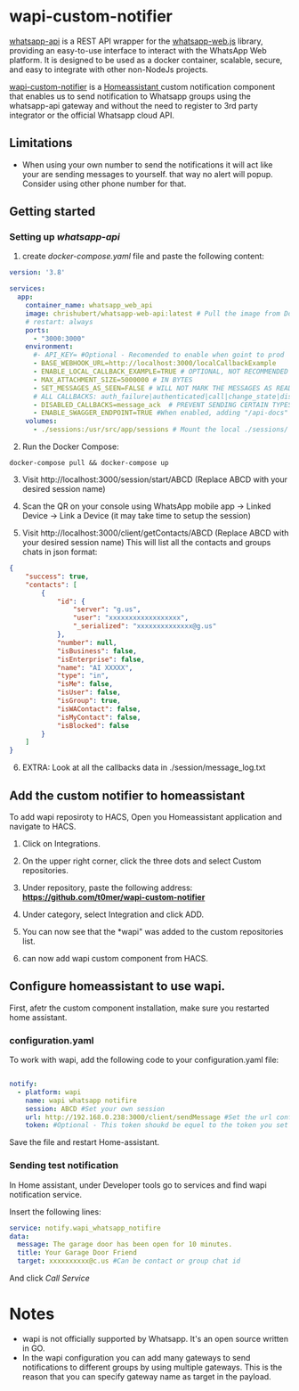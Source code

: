 # wapi-custom-notifier

[whatsapp-api](https://github.com/chrishubert/whatsapp-api/) is a REST API wrapper for the [whatsapp-web.js](https://github.com/pedroslopez/whatsapp-web.js) library, providing an easy-to-use interface to interact with the WhatsApp Web platform. It is designed to be used as a docker container, scalable, secure, and easy to integrate with other non-NodeJs projects.

[wapi-custom-notifier](https://github.com/t0mer/wapi-custom-notifier) is a [Homeassistant ](https://www.home-assistant.io/) custom notification component that enables us to send notification to Whatsapp groups using the whatsapp-api gateway and without the need to register to 3rd party integrator or the official Whatsapp cloud API.

## Limitations
* When using your own number to send the notifications it will act like your are sending messages to yourself. that way no alert will popup. Consider using other phone number for that.

## Getting started
### Setting up *whatsapp-api* 
1.  create *docker-compose.yaml* file and paste the following content:
```yaml
version: '3.8'

services:
  app:
    container_name: whatsapp_web_api
    image: chrishubert/whatsapp-web-api:latest # Pull the image from Docker Hub
    # restart: always
    ports:
      - "3000:3000"
    environment:
      #- API_KEY= #Optional - Recomended to enable when goint to prod
      - BASE_WEBHOOK_URL=http://localhost:3000/localCallbackExample
      - ENABLE_LOCAL_CALLBACK_EXAMPLE=TRUE # OPTIONAL, NOT RECOMMENDED TO ENABLE FOR PRODUCTION. Remove after QR scan
      - MAX_ATTACHMENT_SIZE=5000000 # IN BYTES
      - SET_MESSAGES_AS_SEEN=FALSE # WILL NOT MARK THE MESSAGES AS READ AUTOMATICALLY
      # ALL CALLBACKS: auth_failure|authenticated|call|change_state|disconnected|group_join|group_leave|group_update|loading_screen|media_uploaded|message|message_ack|message_create|message_reaction|message_revoke_everyone|qr|ready|contact_changed
      - DISABLED_CALLBACKS=message_ack  # PREVENT SENDING CERTAIN TYPES OF CALLBACKS BACK TO THE WEBHOOK
      - ENABLE_SWAGGER_ENDPOINT=TRUE #When enabled, adding "/api-docs" to the url will open Swagger. Not recomended to production.
    volumes:
      - ./sessions:/usr/src/app/sessions # Mount the local ./sessions/ folder to the container's /usr/src/app/sessions folder
```

2. Run the Docker Compose:
```
docker-compose pull && docker-compose up
```

3. Visit http://localhost:3000/session/start/ABCD (Replace ABCD with your desired session name)

4. Scan the QR on your console using WhatsApp mobile app -> Linked Device -> Link a Device (it may take time to setup the session)

5. Visit http://localhost:3000/client/getContacts/ABCD (Replace ABCD with your desired session name)
This will list all the contacts and groups chats in json format:
```json
{
    "success": true,
    "contacts": [
        {
            "id": {
                "server": "g.us",
                "user": "xxxxxxxxxxxxxxxxxx",
                "_serialized": "xxxxxxxxxxxxxx@g.us"
            },
            "number": null,
            "isBusiness": false,
            "isEnterprise": false,
            "name": "AI XXXXX",
            "type": "in",
            "isMe": false,
            "isUser": false,
            "isGroup": true,
            "isWAContact": false,
            "isMyContact": false,
            "isBlocked": false
        }
    ]
}
```

6. EXTRA: Look at all the callbacks data in ./session/message_log.txt


## Add the custom notifier to homeassistant
To add wapi reposiroty to HACS, Open you Homeassistant application and navigate to HACS.

1. Click on Integrations.

2. On the upper right corner, click the three dots and select Custom repositories.

3. Under repository, paste the following address: **https://github.com/t0mer/wapi-custom-notifier**

4. Under category, select Integration and click ADD.

5. You can now see that the *wapi" was added to the custom repositories list.

6. can now add wapi custom component from HACS.

## Configure homeassistant to use wapi.
First, afetr the custom component installation, make sure you restarted home assistant.

### configuration.yaml
To work with wapi, add the following code to your configuration.yaml file:
```yaml

notify:
  - platform: wapi
    name: wapi whatsapp notifire
    session: ABCD #Set your own session
    url: http://192.168.0.238:3000/client/sendMessage #Set the url configured in the whatsapp-api docker
    token: #Optional - This token shoukd be equel to the token you set in the whatsapp-api configuration.
```

Save the file and restart Home-assistant.

### Sending test notification
In Home assistant, under Developer tools go to services and find wapi notification service. 

Insert the following lines:

```yaml
service: notify.wapi_whatsapp_notifire
data:
  message: The garage door has been open for 10 minutes.
  title: Your Garage Door Friend
  target: xxxxxxxxxx@c.us #Can be contact or group chat id


```
And click *Call Service*


# Notes
* wapi is not officially supported by Whatsapp. It's an open source written in GO.
* In the wapi configuration you can add many gateways to send notifications to different groups by using multiple gateways. This is the reason that you can specify gateway name as target in the payload.

